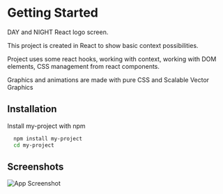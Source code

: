 # Getting Started
DAY and NIGHT React logo screen.

This project is created in React to show basic context possibilities.

Project uses some react hooks, working with context, working with DOM elements, CSS management from react components. 

Graphics and animations are made with pure CSS and Scalable Vector Graphics

## Installation

Install my-project with npm

```bash
  npm install my-project
  cd my-project
```
## Screenshots

![App Screenshot](https://magic.visualchill.ru/img/dark-min.gif)
